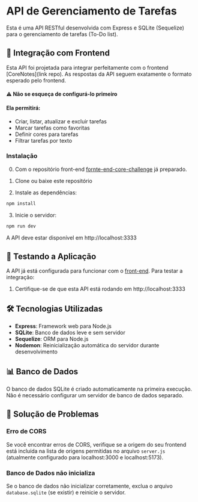 # API de Gerenciamento de Tarefas

Esta é uma API RESTful desenvolvida com Express e SQLite (Sequelize) para o gerenciamento de tarefas (To-Do list).

## 🤝 Integração com Frontend
Esta API foi projetada para integrar perfeitamente com o frontend [CoreNotes](link repo). As respostas da API seguem exatamente o formato esperado pelo frontend.

#### ⚠️ Não se esqueça de configurá-lo primeiro

#### Ela permitirá:

- Criar, listar, atualizar e excluir tarefas
- Marcar tarefas como favoritas
- Definir cores para tarefas
- Filtrar tarefas por texto

### Instalação
0. Com o repositório front-end [fornte-end-core-challenge](https://github.com/Lkaazz/front-end-core-challenge) já preparado.
1. Clone ou baixe este repositório

2. Instale as dependências:
```bash
npm install
```

3. Inicie o servidor:
```bash
npm run dev
```

A API deve estar disponível em http://localhost:3333

## 🧪 Testando a Aplicação

A API já está configurada para funcionar com o [front-end](https://github.com/Lkaazz/front-end-core-challenge). Para testar a integração:

1. Certifique-se de que esta API está rodando em http://localhost:3333

## 🛠️ Tecnologias Utilizadas

- **Express**: Framework web para Node.js
- **SQLite**: Banco de dados leve e sem servidor
- **Sequelize**: ORM para Node.js
- **Nodemon**: Reinicialização automática do servidor durante desenvolvimento

## 📊 Banco de Dados

O banco de dados SQLite é criado automaticamente na primeira execução. Não é necessário configurar um servidor de banco de dados separado.

## 🚧 Solução de Problemas

### Erro de CORS
Se você encontrar erros de CORS, verifique se a origem do seu frontend está incluída na lista de origens permitidas no arquivo `server.js` (atualmente configurado para localhost:3000 e localhost:5173).

### Banco de Dados não inicializa
Se o banco de dados não inicializar corretamente, exclua o arquivo `database.sqlite` (se existir) e reinicie o servidor.


